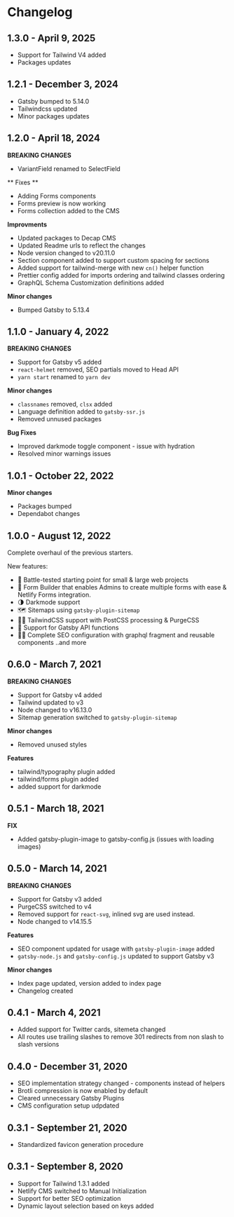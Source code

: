 # Changelog

## 1.3.0 - April 9, 2025

- Support for Tailwind V4 added
- Packages updates

## 1.2.1 - December 3, 2024

- Gatsby bumped to 5.14.0
- Tailwindcss updated
- Minor packages updates

## 1.2.0 - April 18, 2024

**BREAKING CHANGES**

- VariantField renamed to SelectField

** Fixes **

- Adding Forms components
- Forms preview is now working
- Forms collection added to the CMS

**Improvments**

- Updated packages to Decap CMS
- Updated Readme urls to reflect the changes
- Node version changed to v20.11.0
- Section component added to support custom spacing for sections
- Added support for tailwind-merge with new `cn()` helper function
- Prettier config added for imports ordering and tailwind classes ordering
- GraphQL Schema Customization definitions added

**Minor changes**

- Bumped Gatsby to 5.13.4

## 1.1.0 - January 4, 2022

**BREAKING CHANGES**

- Support for Gatsby v5 added
- `react-helmet` removed, SEO partials moved to Head API
- `yarn start` renamed to `yarn dev`

**Minor changes**

- `classnames` removed, `clsx` added
- Language definition added to `gatsby-ssr.js`
- Removed unnused packages

**Bug Fixes**

- Improved darkmode toggle component - issue with hydration
- Resolved minor warnings issues

## 1.0.1 - October 22, 2022

**Minor changes**

- Packages bumped
- Dependabot changes

## 1.0.0 - August 12, 2022

Complete overhaul of the previous starters.

New features:

- 💪 Battle-tested starting point for small & large web projects
- 📄 Form Builder that enables Admins to create multiple forms with ease & Netlify Forms integration.
- 🌗 Darkmode support
- 🗺 Sitemaps using `gatsby-plugin-sitemap`
- 💇‍♀️ TailwindCSS support with PostCSS processing & PurgeCSS
- 🔌 Support for Gatsby API functions
- 🕵️‍♂️ Complete SEO configuration with graphql fragment and reusable components
  ..and more

## 0.6.0 - March 7, 2021

**BREAKING CHANGES**

- Support for Gatsby v4 added
- Tailwind updated to v3
- Node changed to v16.13.0
- Sitemap generation switched to `gatsby-plugin-sitemap`

**Minor changes**

- Removed unused styles

**Features**

- tailwind/typography plugin added
- tailwind/forms plugin added
- added support for darkmode

## 0.5.1 - March 18, 2021

**FIX**

- Added gatsby-plugin-image to gatsby-config.js (issues with loading images)

## 0.5.0 - March 14, 2021

**BREAKING CHANGES**

- Support for Gatsby v3 added
- PurgeCSS switched to v4
- Removed support for `react-svg`, inlined svg are used instead.
- Node changed to v14.15.5

**Features**

- SEO component updated for usage with `gatsby-plugin-image` added
- `gatsby-node.js` and `gatsby-config.js` updated to support Gatsby v3

**Minor changes**

- Index page updated, version added to index page
- Changelog created

## 0.4.1 - March 4, 2021

- Added support for Twitter cards, sitemeta changed
- All routes use trailing slashes to remove 301 redirects from non slash to slash versions

## 0.4.0 - December 31, 2020

- SEO implementation strategy changed - components instead of helpers
- Brotli compression is now enabled by default
- Cleared unnecessary Gatsby Plugins
- CMS configuration setup udpdated

## 0.3.1 - September 21, 2020

- Standardized favicon generation procedure

## 0.3.1 - September 8, 2020

- Support for Tailwind 1.3.1 added
- Netlify CMS switched to Manual Initialization
- Support for better SEO optimization
- Dynamic layout selection based on keys added
